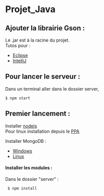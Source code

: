 # Projet_Java

## Ajouter la librairie Gson : 

Le .jar est à la racine du projet. <br>
Tutos pour :
* [Eclipse](https://stackoverflow.com/questions/2824515/how-to-add-external-library-properly-in-eclipse#2824531)
* [IntelliJ](https://stackoverflow.com/questions/1051640/correct-way-to-add-external-jars-lib-jar-to-an-intellij-idea-project#1051705)

## Pour lancer le serveur : 

Dans un terminal aller dans le dossier server,

`$ npm start`

## Premier lancement : 

Installer [nodejs](https://nodejs.org/en/download/) <br>
Pour linux installation depuis le [PPA](https://nodejs.org/en/download/package-manager/)

Installer MongoDB : 
* [Windows](https://docs.mongodb.com/manual/tutorial/install-mongodb-on-windows/)
* [Linux](https://docs.mongodb.com/manual/administration/install-on-linux/)
#### Installer les modules :
Dans le dossier "server" : 
```
 $ npm install 
```